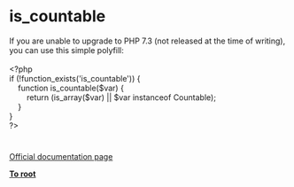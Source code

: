 # is_countable




<div class="phpcode"><span class="html">
If you are unable to upgrade to PHP 7.3 (not released at the time of writing), you can use this simple polyfill:<br><br><span class="default">&lt;?php<br></span><span class="keyword">if (!</span><span class="default">function_exists</span><span class="keyword">(</span><span class="string">&apos;is_countable&apos;</span><span class="keyword">)) {<br>&#xA0; &#xA0; function </span><span class="default">is_countable</span><span class="keyword">(</span><span class="default">$var</span><span class="keyword">) {<br>&#xA0; &#xA0; &#xA0; &#xA0; return (</span><span class="default">is_array</span><span class="keyword">(</span><span class="default">$var</span><span class="keyword">) || </span><span class="default">$var </span><span class="keyword">instanceof </span><span class="default">Countable</span><span class="keyword">);<br>&#xA0; &#xA0; }<br>}<br></span><span class="default">?&gt;</span>
</span>
</div>
  

#

[Official documentation page](https://www.php.net/manual/en/function.is-countable.php)

**[To root](/README.md)**
